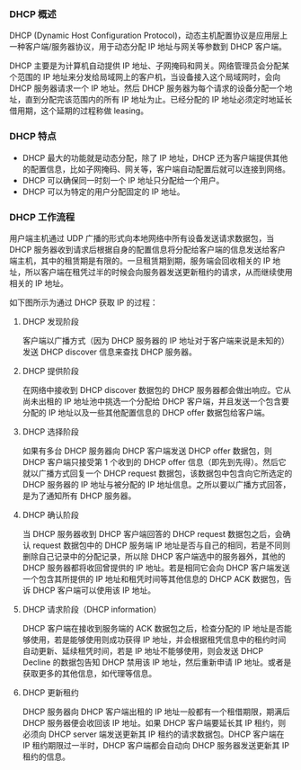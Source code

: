 

### DHCP 概述

DHCP (Dynamic Host Configuration Protocol)，动态主机配置协议是应用层上一种客户端/服务器协议，用于动态分配 IP 地址与网关等参数到 DHCP 客户端。

DHCP 主要是为计算机自动提供 IP 地址、子网掩码和网关。网络管理员会分配某个范围的 IP  地址来分发给局域网上的客户机，当设备接入这个局域网时，会向 DHCP 服务器请求一个 IP 地址。然后 DHCP  服务器为每个请求的设备分配一个地址，直到分配完该范围内的所有 IP 地址为止。已经分配的 IP 地址必须定时地延长借用期，这个延期的过程称做  leasing。

### DHCP 特点

- DHCP 最大的功能就是动态分配，除了 IP 地址，DHCP 还为客户端提供其他的配置信息，比如子网掩码、网关等，客户端自动配置后就可以连接到网络。
- DHCP 可以确保同一时刻一个 IP 地址只分配给一个用户。
- DHCP 可以为特定的用户分配固定的 IP 地址。

### DHCP 工作流程

用户端主机通过 UDP 广播的形式向本地网络中所有设备发送请求数据包，当 DHCP  服务器收到请求后根据自身的配置信息将分配给客户端的信息发送给客户端主机，其中的租赁期是有限的。一旦租赁期到期，服务端会回收相关的 IP  地址，所以客户端在租凭过半的时候会向服务器发送更新租约的请求，从而继续使用相关的 IP 地址。

如下图所示为通过 DHCP 获取 IP 的过程：

1. DHCP 发现阶段

    客户端以广播方式（因为 DHCP 服务器的 IP 地址对于客户端来说是未知的）发送 DHCP discover 信息来查找 DHCP 服务器。

2. DHCP 提供阶段

    在网络中接收到 DHCP discover 数据包的 DHCP 服务器都会做出响应。它从尚未出租的 IP 地址池中挑选一个分配给 DHCP 客户端，并且发送一个包含要分配的 IP 地址以及一些其他配置信息的 DHCP offer 数据包给客户端。

3. DHCP 选择阶段

    如果有多台 DHCP 服务器向 DHCP 客户端发送 DHCP offer 数据包，则 DHCP 客户端只接受第 1 个收到的 DHCP offer 信息（即先到先得）。然后它就以广播方式回复一个 DHCP request 数据包，该数据包中包含向它所选定的 DHCP 服务器的 IP 地址与被分配的 IP 地址信息。之所以要以广播方式回答，是为了通知所有 DHCP 服务器。

4. DHCP 确认阶段

    当 DHCP 服务器收到 DHCP 客户端回答的 DHCP request 数据包之后，会确认 request 数据包中的 DHCP  服务端 IP 地址是否与自己的相同，若是不同则删除自己记录中的分配记录，所以除 DHCP 客户端选中的服务器外，其他的 DHCP  服务器都将收回曾提供的 IP 地址。若是相同它会向 DHCP 客户端发送一个包含其所提供的 IP 地址和租凭时间等其他信息的 DHCP ACK  数据包，告诉 DHCP 客户端可以使用该 IP 地址。

5. DHCP 请求阶段（DHCP information）

    DHCP 客户端在接收到服务端的 ACK 数据包之后，检查分配的 IP 地址是否能够使用，若是能够使用则成功获得 IP  地址，并会根据租凭信息中的租约时间自动更新、延续租凭时间，若是 IP 地址不能够使用，则会发送 DHCP Decline 的数据包告知 DHCP 禁用该 IP 地址，然后重新申请 IP 地址。或者是获取更多的其他信息，如代理等信息。

6. DHCP 更新租约

    DHCP 服务器向 DHCP 客户端出租的 IP 地址一般都有一个租借期限，期满后 DHCP 服务器便会收回该 IP 地址。如果 DHCP 客户端要延长其 IP 租约，则必须向 DHCP server 端发送更新其 IP 租约的请求数据包。DHCP 客户端在 IP  租约期限过一半时，DHCP 客户端都会自动向 DHCP 服务器发送更新其 IP 租约的信息。

